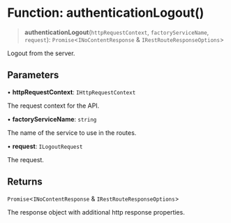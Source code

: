 # Function: authenticationLogout()

> **authenticationLogout**(`httpRequestContext`, `factoryServiceName`, `request`): `Promise`\<`INoContentResponse` & `IRestRouteResponseOptions`\>

Logout from the server.

## Parameters

• **httpRequestContext**: `IHttpRequestContext`

The request context for the API.

• **factoryServiceName**: `string`

The name of the service to use in the routes.

• **request**: `ILogoutRequest`

The request.

## Returns

`Promise`\<`INoContentResponse` & `IRestRouteResponseOptions`\>

The response object with additional http response properties.

